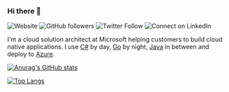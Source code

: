 ### Hi there 👋

![Website](https://img.shields.io/website?url=https%3A%2F%2Fblog.joergjooss.de)
![GitHub followers](https://img.shields.io/github/followers/joergjo?style=social)
![Twitter Follow](https://img.shields.io/twitter/follow/joergjooss?style=social)
![Connect on LinkedIn](https://img.shields.io/badge/-joergjooss-blue?style=flat-square&logo=Linkedin&link=https://www.linkedin.com/in/joergjooss/)

I'm a cloud solution architect at Microsoft helping customers to build cloud native applications. I use [C#](https://docs.microsoft.com/en-us/dotnet/csharp/tour-of-csharp/) by day, [Go](https://go.dev) by night, [Java](https://www.java.com) in between and deploy to [Azure](https://azure.microsoft.com/en-us/overview/what-is-azure). 

[![Anurag's GitHub stats](https://github-readme-stats.vercel.app/api?username=joergjo&theme=react)](https://github.com/anuraghazra/github-readme-stats)

[![Top Langs](https://github-readme-stats.vercel.app/api/top-langs/?username=joergjo&theme=react)](https://github.com/anuraghazra/github-readme-stats)



<!--
**joergjo/joergjo** is a ✨ _special_ ✨ repository because its `README.md` (this file) appears on your GitHub profile.

Here are some ideas to get you started:

- 🔭 I’m currently working on ...
- 🌱 I’m currently learning ...
- 👯 I’m looking to collaborate on ...
- 🤔 I’m looking for help with ...
- 💬 Ask me about ...
- 📫 How to reach me: ...
- 😄 Pronouns: ...
- ⚡ Fun fact: ...
-->

